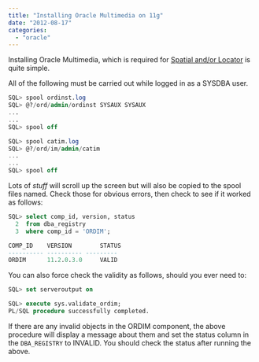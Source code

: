 ```yaml
---
title: "Installing Oracle Multimedia on 11g"
date: "2012-08-17"
categories: 
  - "oracle"
---
```


Installing Oracle Multimedia, which is required for [Spatial and/or Locator](/posts/2012/05/installing-locator-or-spatial-on-11g/ "Installing Locator or Spatial on 11g") is quite simple.

All of the following must be carried out while logged in as a SYSDBA user.

```sql
SQL> spool ordinst.log
SQL> @?/ord/admin/ordinst SYSAUX SYSAUX
...
...
SQL> spool off

SQL> spool catim.log
SQL> @?/ord/im/admin/catim
...
...
SQL> spool off
```

Lots of _stuff_ will scroll up the screen but will also be copied to the spool files named. Check those for obvious errors, then check to see if it worked as follows:

```sql
SQL> select comp_id, version, status
  2  from dba_registry
  3  where comp_id = 'ORDIM';

COMP_ID    VERSION        STATUS
---------- ---------- ---------
ORDIM      11.2.0.3.0     VALID
```

You can also force check the validity as follows, should you ever need to:

```sql
SQL> set serveroutput on

SQL> execute sys.validate_ordim;
PL/SQL procedure successfully completed.
```

If there are any invalid objects in the ORDIM component, the above procedure will display a message about them and set the status column in the `DBA_REGISTRY` to INVALID. You should check the status after running the above.
